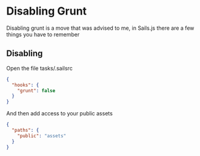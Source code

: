 # Disabling Grunt
Disabling grunt is a move that was advised to me, in Sails.js there are a few things you have to remember

## Disabling
Open the file tasks/.sailsrc

```json
{
  "hooks": {
    "grunt": false
  }
}
```

And then add access to your public assets

```json
{
  "paths": {
    "public": "assets"
  }
}
```
